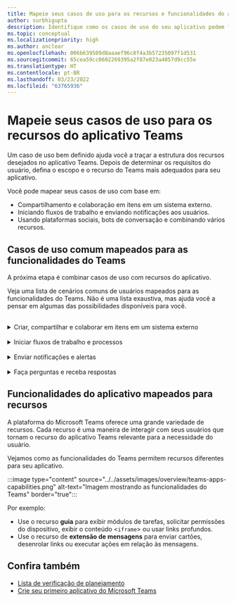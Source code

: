 ```yaml
---
title: Mapeie seus casos de uso para os recursos e funcionalidades do aplicativo Teams
author: surbhigupta
description: Identifique como os casos de uso do seu aplicativo podem funcionar na experiência do Teams, nos recursos e nas funcionalidades do aplicativo; mapeie casos de uso comuns com funcionalidades.
ms.topic: conceptual
ms.localizationpriority: high
ms.author: anclear
ms.openlocfilehash: 006b639509d8aaaef96c8f4a3b57235097f1d531
ms.sourcegitcommit: 65cea59cc0602269395a2f87e023a4057d9cc55e
ms.translationtype: HT
ms.contentlocale: pt-BR
ms.lasthandoff: 03/23/2022
ms.locfileid: "63765936"
---
```

# <a name="map-your-use-cases-to-teams-app-features"></a>Mapeie seus casos de uso para os recursos do aplicativo Teams

Um caso de uso bem definido ajuda você a traçar a estrutura dos recursos desejados no aplicativo Teams. Depois de determinar os requisitos do usuário, defina o escopo e o recurso do Teams mais adequados para seu aplicativo.

Você pode mapear seus casos de uso com base em:

* Compartilhamento e colaboração em itens em um sistema externo.
* Iniciando fluxos de trabalho e enviando notificações aos usuários.
* Usando plataformas sociais, bots de conversação e combinando vários recursos.

## <a name="common-use-cases-mapped-to-teams-capabilities"></a>Casos de uso comum mapeados para as funcionalidades do Teams

A próxima etapa é combinar casos de uso com recursos do aplicativo.

Veja uma lista de cenários comuns de usuários mapeados para as funcionalidades do Teams. Não é uma lista exaustiva, mas ajuda você a pensar em algumas das possibilidades disponíveis para você.
</br>
</br>
<details>
<summary>Criar, compartilhar e colaborar em itens em um sistema externo</summary>

Aplicativos para interagir com seus dados

| **Se desejar...** | **Experimente ...** |
| --- | --- |
| Pesquise sistemas externos e compartilhe os resultados como um cartão interativo. | Extensões de mensagens com comandos de pesquisa |
| Colete informações para inserir em um armazenamento de dados ou executar pesquisas avançadas. | Extensões de mensagens com comandos de ação |
| Crie experiências da Web incorporadas para exibir, trabalhar e compartilhar dados. | Guias |
| Envie dados por push e envie-os para fora do cliente do Teams. | Conectores e webhooks|
| Formulários modais interativos de onde quer que você precise deles para coletar ou exibir informações. | Módulos de tarefas |

</details>
</br>
<details>
<summary>Iniciar fluxos de trabalho e processos</summary>

Uma maneira rápida de iniciar um processo ou fluxo de trabalho em um sistema externo.

| **Se desejar...** | **Experimente ...** |
| --- | --- |
| Acione mensagens, permitindo que seus usuários enviem rapidamente o conteúdo de uma mensagem para seus serviços da Web. | Comandos de ação de extensões de mensagens |
| Abra mensagens de uma guia, um bot ou uma extensão de mensagem para coletar informações antes de iniciar um fluxo de trabalho. | Módulos de tarefas |
| Interaja com os usuários por meio de textos e cartões avançados. | Bots de conversação |
| A boa opção para uma simples interação de ida e volta quando você não precisa criar um bot de conversação inteiro. |  Webhooks de saída |

</details>
</br>
<details>
<summary>Enviar notificações e alertas</summary>

Envie notificações e alertas assíncronos para seus usuários no Teams.

| **Se desejar...** | **Experimente ...** |
| --- | --- |
| Envie mensagens proativas a grupos, canais ou usuários individuais. | Bots de conversação |
| Permitir que um canal assine para receber mensagens. Um conector permite que os usuários personalizem a assinatura com uma página de configuração. | Conectores e webhooks de entrada |

</details>
</br>
<details>
<summary>Faça perguntas e receba respostas</summary>

Conecte-se com seus usuários e resolva suas dúvidas

| **Se desejar...** | **Experimente ...** |
| --- | --- |
| Processamento de linguagem natural, IA, aprendizado de máquina e todas as palavras-chave em evidência. Use um bot alimentado pela nuvem inteligente para conectar seus usuários às respostas de que precisam. | Bots de conversação |
| Incorpore seu portal da Web existente no Teams ou crie uma versão específica do Teams para funcionalidades adicionais. | Guias |

</details>

## <a name="app-capabilities-mapped-to-features"></a>Funcionalidades do aplicativo mapeados para recursos

A plataforma do Microsoft Teams oferece uma grande variedade de recursos. Cada recurso é uma maneira de interagir com seus usuários que tornam o recurso do aplicativo Teams relevante para a necessidade do usuário.

Vejamos como as funcionalidades do Teams permitem recursos diferentes para seu aplicativo.

:::image type="content" source="../../assets/images/overview/teams-apps-capabilities.png" alt-text="Imagem mostrando as funcionalidades do Teams" border="true":::

Por exemplo:

* Use o recurso **guia** para exibir módulos de tarefas, solicitar permissões do dispositivo, exibir o conteúdo <`iframe`> ou usar links profundos.
* Use o recurso de **extensão de mensagens** para enviar cartões, desenrolar links ou executar ações em relação às mensagens.

## <a name="see-also"></a>Confira também

* [Lista de verificação de planejamento](../design/planning-checklist.md)
* [Crie seu primeiro aplicativo do Microsoft Teams ](../../get-started/get-started-overview.md)
